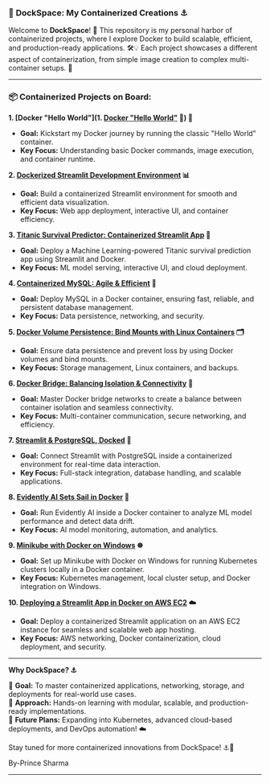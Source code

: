 
### 🐳 **DockSpace: My Containerized Creations ⚓**  

Welcome to **DockSpace**! 🌊 This repository is my personal harbor of containerized projects, where I explore Docker to build scalable, efficient, and production-ready applications. 🛠️💡 Each project showcases a different aspect of containerization, from simple image creation to complex multi-container setups. 🚀  

---

### 📦 **Containerized Projects on Board:**  

**1. [Docker "Hello World"](1. [Docker "Hello World"](https://github.com/PrinceSharma265/Docker/tree/main/Dockspace-main) 🐳) 🐳**  
   - **Goal:** Kickstart my Docker journey by running the classic "Hello World" container.  
   - **Key Focus:** Understanding basic Docker commands, image execution, and container runtime.  

**2. [Dockerized Streamlit Development Environment](https://github.com/PrinceSharma265/Docker/tree/main/Dockspace-main/2.%20Dockerized%20Streamlit%20Development%20Environment) 📊**  
   - **Goal:** Build a containerized Streamlit environment for smooth and efficient data visualization.  
   - **Key Focus:** Web app deployment, interactive UI, and container efficiency.  

**3. [Titanic Survival Predictor: Containerized Streamlit App](https://github.com/PrinceSharma265/Docker/tree/main/Dockspace-main/3.Titanic%20Survival%20Predictor%20Containerized%20Streamlit%20App) 🚢**  
   - **Goal:** Deploy a Machine Learning-powered Titanic survival prediction app using Streamlit and Docker.  
   - **Key Focus:** ML model serving, interactive UI, and cloud deployment.  

**4. [Containerized MySQL: Agile & Efficient](https://github.com/PrinceSharma265/Docker/tree/main/Dockspace-main/4.%20Containerized%20MySQL%3A%20Agile%20%26%20Efficient%20%F0%9F%90%AC) 🐬**  
   - **Goal:** Deploy MySQL in a Docker container, ensuring fast, reliable, and persistent database management.  
   - **Key Focus:** Data persistence, networking, and security.  

**5. [Docker Volume Persistence: Bind Mounts with Linux Containers](https://github.com/PrinceSharma265/Docker/tree/main/Dockspace-main/5.%20Docker%20Volume%20Persistence_%20Bind%20Mounts%20with%20Linux%20Containers) 🗂️**  
   - **Goal:** Ensure data persistence and prevent loss by using Docker volumes and bind mounts.  
   - **Key Focus:** Storage management, Linux containers, and backups.  

**6. [Docker Bridge: Balancing Isolation & Connectivity](https://github.com/PrinceSharma265/Docker/tree/main/Dockspace-main/6.%20Docker%20Bridge_%20Balancing%20Isolation%20%26%20Connectivity) 🔗**  
   - **Goal:** Master Docker bridge networks to create a balance between container isolation and seamless connectivity.  
   - **Key Focus:** Multi-container communication, secure networking, and efficiency.  

**7. [Streamlit & PostgreSQL, Docked](https://github.com/PrinceSharma265/Docker/tree/main/Dockspace-main/7.%20Streamlit%20%26%20PostgreSQL%2C%20Docked) 🐘**  
   - **Goal:** Connect Streamlit with PostgreSQL inside a containerized environment for real-time data interaction.  
   - **Key Focus:** Full-stack integration, database handling, and scalable applications.  

**8. [Evidently AI Sets Sail in Docker](https://github.com/PrinceSharma265/Docker/tree/main/Dockspace-main/8.%20Evidently%20AI%20Sets%20Sail%20in%20Docker) 🧠**  
   - **Goal:** Run Evidently AI inside a Docker container to analyze ML model performance and detect data drift.  
   - **Key Focus:** AI model monitoring, automation, and analytics.  

**9. [Minikube with Docker on Windows](https://github.com/PrinceSharma265/Docker/tree/main/Dockspace-main/9.%20Minikube%20with%20Docker%20on%20Windows) ☸️**  
   - **Goal:** Set up Minikube with Docker on Windows for running Kubernetes clusters locally in a Docker container.  
   - **Key Focus:** Kubernetes management, local cluster setup, and Docker integration on Windows.
     
**10. [Deploying a Streamlit App in Docker on AWS EC2](https://github.com/PrinceSharma265/Docker/tree/main/Dockspace-main/10.%20Deploying%20a%20Streamlit%20App%20in%20Docker%20on%20AWS%20EC2) ☁️**
   - **Goal:** Deploy a containerized Streamlit application on an AWS EC2 instance for seamless and scalable web app hosting.  
   - **Key Focus:** AWS networking, Docker containerization, cloud deployment, and security.
---


 **Why DockSpace? ⚓**  

🚀 **Goal:** To master containerized applications, networking, storage, and deployments for real-world use cases.  
🔬 **Approach:** Hands-on learning with modular, scalable, and production-ready implementations.  
🔮 **Future Plans:** Expanding into Kubernetes, advanced cloud-based deployments, and DevOps automation! ☁️  

Stay tuned for more containerized innovations from DockSpace! ⚓🚀  

By-Prince Sharma


---
